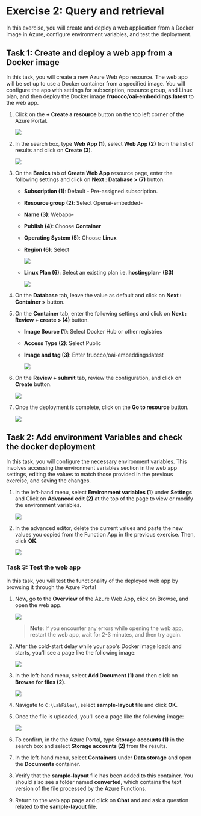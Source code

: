 # Exercise 2: Query and retrieval

In this exercise, you will create and deploy a web application from a Docker image in Azure, configure environment variables, and test the deployment.

## Task 1: Create and deploy a web app from a Docker image

In this task, you will create a new Azure Web App resource. The web app will be set up to use a Docker container from a specified image. You will configure the app with settings for subscription, resource group, and Linux plan, and then deploy the Docker image **fruocco/oai-embeddings:latest** to the web app.

1. Click on the **+ Create a resource** button on the top left corner of the Azure Portal.

    ![](./media/24-07-2024(41).png)

1. In the search box, type **Web App (1)**, select **Web App (2)** from the list of results and click on **Create (3)**.

    ![](./media/24-07-2024(42).png)

1. On the **Basics** tab of **Create Web App** resource page, enter the following settings and click on **Next : Database > (7)** button.
   
    - **Subscription (1)**: Default - Pre-assigned subscription.
    
    - **Resource group (2)**: Select Openai-embedded-<inject key="Deployment ID" enableCopy="false"></inject>
    
    - **Name (3)**: Webapp-<inject key="Deployment ID" enableCopy="false"></inject>
    
    - **Publish (4)**: Choose **Container**
   
    - **Operating System (5)**: Choose **Linux**
   
    - **Region (6)**: Select **<inject key="Region" enableCopy="false" />**

      ![](./media/24-07-2024(43).png)

    - **Linux Plan (6)**: Select an existing plan i.e. **hostingplan-<inject key="Deployment ID" enableCopy="false"></inject> (B3)**

      ![](./media/24-07-2024(44).png)

1. On the **Database** tab, leave the value as default and click on **Next : Container >** button.

1. On the **Container** tab, enter the following settings and click on **Next : Review + create > (4)** button.

   - **Image Source (1)**: Select Docker Hub or other registries

   - **Access Type (2)**: Select Public

   - **Image and tag (3)**: Enter fruocco/oai-embeddings:latest

     ![](./media/24-07-2024(45).png)

1. On the **Review + submit** tab, review the configuration, and click on **Create** button.

    ![](./media/24-07-2024(46).png)

1. Once the deployment is complete, click on the **Go to resource** button.
   
    ![](./media/24-07-2024(47).png)

## Task 2: Add environment Variables and check the docker deployment

In this task, you will configure the necessary environment variables. This involves accessing the environment variables section in the web app settings, editing the values to match those provided in the previous exercise, and saving the changes.

1. In the left-hand menu, select **Environment variables (1)** under **Settings** and Click on **Advanced edit (2)** at the top of the page to view or modify the environment variables.

    ![](./media/24-07-2024(49).png)

1. In the advanced editor, delete the current values and paste the new values you copied from the Function App in the previous exercise. Then, click **OK**.

    ![](./media/24-07-2024(50).png)

### Task 3: Test the web app

In this task, you will test the functionality of the deployed web app by browsing it through the Azure Portal

1. Now, go to the **Overview** of the Azure Web App, click on Browse, and open the web app.

    ![](./media/24-07-2024(51).png)

    > **Note**: If you encounter any errors while opening the web app, restart the web app, wait for 2-3 minutes, and then try again.

1. After the cold-start delay while your app's Docker image loads and starts, you'll see a page like the following image:

    ![](./media/24-07-2024(52).png)

1. In the left-hand menu, select **Add Document (1)** and then click on **Browse for files (2)**.

    ![](./media/24-07-2024(53).png)

1. Navigate to `C:\LabFiles\`, select **sample-layout** file and click **OK**.

1. Once the file is uploaded, you'll see a page like the following image:

    ![](./media/24-07-2024(54).png)

1. To confirm, in the the Azure Portal, type **Storage accounts (1)** in the search box and select **Storage accounts (2)** from the results.

1. In the left-hand menu, select **Containers** under **Data storage** and open the **Documents** container.


1. Verify that the **sample-layout** file has been added to this container. You should also see a folder named **converted**, which contains the text version of the file processed by the Azure Functions.


1. Return to the web app page and click on **Chat** and and ask a question related to the **sample-layout** file.


